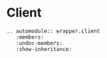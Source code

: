 # Client

```{eval-rst}
.. automodule:: wrapper.client
   :members:
   :undoc-members:
   :show-inheritance:
```
